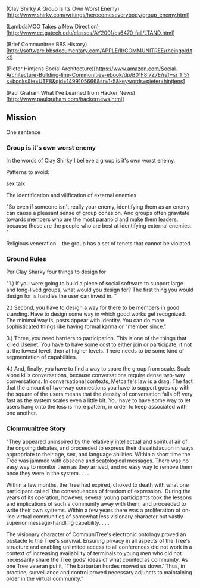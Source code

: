 

(Clay Shirky A Group Is Its Own Worst Enemy)[http://www.shirky.com/writings/herecomeseverybody/group_enemy.html]

(LambdaMOO Takes a New Direction)[http://www.cc.gatech.edu/classes/AY2001/cs6470_fall/LTAND.html]

(Brief Communitree BBS History)[http://software.bbsdocumentary.com/APPLE/II/COMMUNITREE/rheingold.txt] 

(Pieter Hintjens Social Architecture)[https://www.amazon.com/Social-Architecture-Building-line-Communities-ebook/dp/B01F8I7Z7E/ref=sr_1_5?s=books&ie=UTF8&qid=1499105666&sr=1-5&keywords=pieter+hintjens]

(Paul Graham What I've Learned from Hacker News)[http://www.paulgraham.com/hackernews.html]

## Mission

One sentence

### Group is it's own worst enemy

In the words of Clay Shirky I believe a group is it's own worst enemy. 

Patterns to avoid:

sex talk

The identification and vilification of external enemies

"So even if someone isn't really your enemy, identifying them as an enemy can cause a pleasant sense of group cohesion. And groups often gravitate towards members who are the most paranoid and make them leaders, because those are the people who are best at identifying external enemies. "

Religious veneration... the group has a set of tenets that cannot be violated.

### Ground Rules

Per Clay Sharky  four things to design for

"1.) If you were going to build a piece of social software to support large and long-lived groups, what would you design for? The first thing you would design for is handles the user can invest in. "

2.) Second, you have to design a way for there to be members in good standing. Have to design some way in which good works get recognized. The minimal way is, posts appear with identity. You can do more sophisticated things like having formal karma or "member since." 

3.) Three, you need barriers to participation. This is one of the things that killed Usenet. You have to have some cost to either join or participate, if not at the lowest level, then at higher levels. There needs to be some kind of segmentation of capabilities. 

4.) And, finally, you have to find a way to spare the group from scale. Scale alone kills conversations, because conversations require dense two-way conversations. In conversational contexts, Metcalfe's law is a drag. The fact that the amount of two-way connections you have to support goes up with the square of the users means that the density of conversation falls off very fast as the system scales even a little bit. You have to have some way to let users hang onto the less is more pattern, in order to keep associated with one another. 

### Ciommunitree Story

"They appeared uninspired by the relatively intellectual and spiritual air of the ongoing
debates, and proceeded to express their dissatisfaction in ways appropriate to their
age, sex, and language abilities. Within a short time the Tree was jammed with obscene
and scatological messages. There was no easy way to monitor them as they arrived, and no
easy way to remove them once they were in the system. . . .

Within a few months, the Tree had expired, choked to death with what one participant
called `the consequences of freedom of expression.' During the years of its operation,
however, several young participants took the lessons and implications of such a
community away with them, and proceeded to write their own systems. Within a few years
there was a proliferation of on-line virtual communities of somewhat less visionary
character but vastly superior message-handling capability. . . .

The visionary character of CommuniTree's electronic ontology proved an obstacle to the
Tree's survival. Ensuring privacy in all aspects of the Tree's structure and enabling
unlimited access to all conferences did not work in a context of increasing availability
of terminals to young men who did not necessarily share the Tree gods' ideas of what
counted as community. As one Tree veteran put it, `The barbarian hordes mowed us down.'
Thus, in practice, surveillance and control proved necessary adjuncts to maintaining
order in the virtual community."


